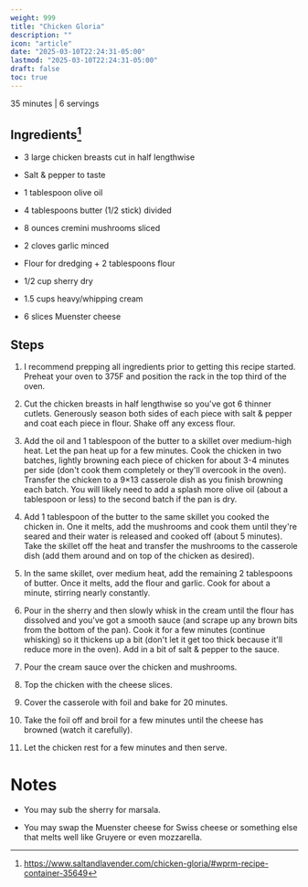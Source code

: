 ```yaml
---
weight: 999
title: "Chicken Gloria"
description: ""
icon: "article"
date: "2025-03-10T22:24:31-05:00"
lastmod: "2025-03-10T22:24:31-05:00"
draft: false
toc: true
---
```


35 minutes | 6 servings

## Ingredients[^1]
- 3 large chicken breasts cut in half lengthwise

- Salt & pepper to taste

- 1 tablespoon olive oil

- 4 tablespoons butter (1/2 stick) divided

- 8 ounces cremini mushrooms sliced

- 2 cloves garlic minced

- Flour for dredging + 2 tablespoons flour

- 1/2 cup sherry dry

- 1.5 cups heavy/whipping cream

- 6 slices Muenster cheese 

## Steps
1. I recommend prepping all ingredients prior to getting this recipe started. Preheat your oven to 375F and position the rack in the top third of the oven.

1. Cut the chicken breasts in half lengthwise so you've got 6 thinner cutlets. Generously season both sides of each piece with salt & pepper and coat each piece in flour. Shake off any excess flour.

1. Add the oil and 1 tablespoon of the butter to a skillet over medium-high heat. Let the pan heat up for a few minutes. Cook the chicken in two batches, lightly browning each piece of chicken for about 3-4 minutes per side (don't cook them completely or they'll overcook in the oven). Transfer the chicken to a 9×13 casserole dish as you finish browning each batch. You will likely need to add a splash more olive oil (about a tablespoon or less) to the second batch if the pan is dry.

1. Add 1 tablespoon of the butter to the same skillet you cooked the chicken in. One it melts, add the mushrooms and cook them until they're seared and their water is released and cooked off (about 5 minutes). Take the skillet off the heat and transfer the mushrooms to the casserole dish (add them around and on top of the chicken as desired).

1. In the same skillet, over medium heat, add the remaining 2 tablespoons of butter. Once it melts, add the flour and garlic. Cook for about a minute, stirring nearly constantly.

1. Pour in the sherry and then slowly whisk in the cream until the flour has dissolved and you've got a smooth sauce (and scrape up any brown bits from the bottom of the pan). Cook it for a few minutes (continue whisking) so it thickens up a bit (don't let it get too thick because it'll reduce more in the oven). Add in a bit of salt & pepper to the sauce.

1. Pour the cream sauce over the chicken and mushrooms.

1. Top the chicken with the cheese slices.

1. Cover the casserole with foil and bake for 20 minutes.

1. Take the foil off and broil for a few minutes until the cheese has browned (watch it carefully).

1. Let the chicken rest for a few minutes and then serve.

# Notes

- You may sub the sherry for marsala. 

- You may swap the Muenster cheese for Swiss cheese or something else that melts well like Gruyere or even mozzarella. 

[^1]: https://www.saltandlavender.com/chicken-gloria/#wprm-recipe-container-35649
